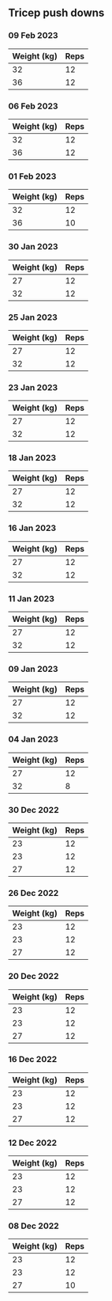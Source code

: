 ## Tricep push downs

### 09 Feb 2023

| Weight (kg) | Reps |
| ----------- | ---- |
| 32 | 12 |
| 36 | 12 |

### 06 Feb 2023

| Weight (kg) | Reps |
| ----------- | ---- |
| 32 | 12 |
| 36 | 12 |

### 01 Feb 2023

| Weight (kg) | Reps |
| ----------- | ---- |
| 32 | 12 |
| 36 | 10 |

### 30 Jan 2023

| Weight (kg) | Reps |
| ----------- | ---- |
| 27 | 12 |
| 32 | 12 |

### 25 Jan 2023

| Weight (kg) | Reps |
| ----------- | ---- |
| 27 | 12 |
| 32 | 12 |

### 23 Jan 2023

| Weight (kg) | Reps |
| ----------- | ---- |
| 27 | 12 |
| 32 | 12 |

### 18 Jan 2023

| Weight (kg) | Reps |
| ----------- | ---- |
| 27 | 12 |
| 32 | 12 |

### 16 Jan 2023

| Weight (kg) | Reps |
| ----------- | ---- |
| 27 | 12 |
| 32 | 12 |

### 11 Jan 2023

| Weight (kg) | Reps |
| ----------- | ---- |
| 27 | 12 |
| 32 | 12 |

### 09 Jan 2023

| Weight (kg) | Reps |
| ----------- | ---- |
| 27 | 12 |
| 32 | 12 |

### 04 Jan 2023

| Weight (kg) | Reps |
| ----------- | ---- |
| 27 | 12 |
| 32 | 8 |

### 30 Dec 2022

| Weight (kg) | Reps |
| ----------- | ---- |
| 23 | 12 |
| 23 | 12 |
| 27 | 12 |

### 26 Dec 2022

| Weight (kg) | Reps |
| ----------- | ---- |
| 23 | 12 |
| 23 | 12 |
| 27 | 12 |

### 20 Dec 2022

| Weight (kg) | Reps |
| ----------- | ---- |
| 23 | 12 |
| 23 | 12 |
| 27 | 12 |

### 16 Dec 2022

| Weight (kg) | Reps |
| ----------- | ---- |
| 23 | 12 |
| 23 | 12 |
| 27 | 12 |

### 12 Dec 2022

| Weight (kg) | Reps |
| ----------- | ---- |
| 23 | 12 |
| 23 | 12 |
| 27 | 12 |

### 08 Dec 2022

| Weight (kg) | Reps |
| ----------- | ---- |
| 23 | 12 |
| 23 | 12 |
| 27 | 10 |